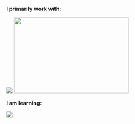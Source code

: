 **I primarily work with:** 

<div display="flex">
  <img src="https://img.shields.io/badge/python-3670A0?style=for-the-badge&logo=python&logoColor=ffdd54"/>
  <img src="https://shields.io/badge/JavaScript-F7DF1E?logo=JavaScript&logoColor=000&style=flat-square" width="300" height="200"    />
</div>

**I am learning:**

<div display="flex">
  <img src="https://img.shields.io/badge/-C++-blue?logo=cplusplus"/>

</div>

